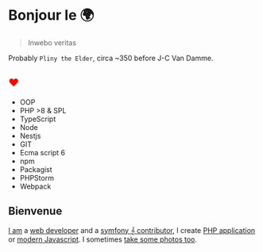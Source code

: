 # Bonjour le 🌍

> Inwebo veritas

Probably `Pliny the Elder`, circa ~350 before J-C Van Damme.

## <span style="color: red">❤</span>

- OOP
- PHP >8 & SPL
- TypeScript
- Node
- Nestjs
- GIT
- Ecma script 6
- npm
- Packagist
- PHPStorm
- Webpack

## Bienvenue

<a href="https://www.julien-hannotin.fr" title="Julien Hannotin" target="_blank">I am</a> a <a href="https://www.linkedin.com/in/julien-hannotin/" title="Linkedin profile" target="_blank">web developer</a> and a <a href="https://symfony.com/contributors/code#:~:text=inwebo%20veritas">symfony 𝄞 contributor</a>, I create <a href="https://packagist.org/profile/" target="_blank">PHP application</a> or <a href="https://www.npmjs.com/~inwebo" target="_blank">modern Javascript</a>. I sometimes 
<a href="https://www.deviantart.com/inwebo" target="_blank">take some photos too</a>.

